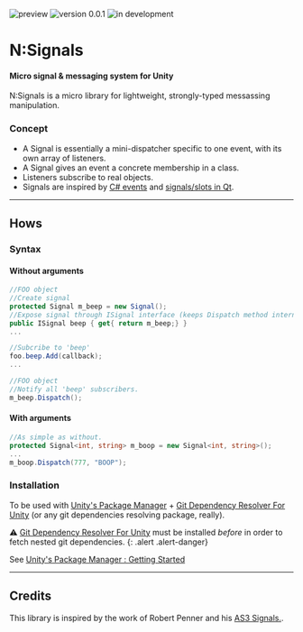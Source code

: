 ![preview](https://img.shields.io/badge/preview-orange.svg)
![version 0.0.1](https://img.shields.io/badge/version-0.0.1-blue.svg)
![in development](https://img.shields.io/badge/status-in%20development-blue.svg)

# N:Signals
#### Micro signal & messaging system for Unity

N:Signals is a micro library for lightweight, strongly-typed messassing manipulation.

### Concept

- A Signal is essentially a mini-dispatcher specific to one event, with its own array of listeners.
- A Signal gives an event a concrete membership in a class.
- Listeners subscribe to real objects.
- Signals are inspired by [C# events](https://en.wikipedia.org/wiki/C_Sharp_syntax#Events) and [signals/slots in Qt](https://en.wikipedia.org/wiki/Signals_and_slots).

---
## Hows

### Syntax
#### Without arguments

```C#
//FOO object
//Create signal
protected Signal m_beep = new Signal();
//Expose signal through ISignal interface (keeps Dispatch method internal)
public ISignal beep { get{ return m_beep;} }
...

//Subcribe to 'beep'
foo.beep.Add(callback);
...

//FOO object
//Notify all 'beep' subscribers.
m_beep.Dispatch();
```

#### With arguments

```C#
//As simple as without.
protected Signal<int, string> m_boop = new Signal<int, string>();
...
m_boop.Dispatch(777, "BOOP");
```

### Installation
To be used with [Unity's Package Manager](https://docs.unity3d.com/Manual/upm-ui-giturl.html) + [Git Dependency Resolver For Unity](https://github.com/mob-sakai/GitDependencyResolverForUnity) (or any git dependencies resolving package, really).

⚠ [Git Dependency Resolver For Unity](https://github.com/mob-sakai/GitDependencyResolverForUnity) must be installed *before* in order to fetch nested git dependencies.
{: .alert .alert-danger}

See [Unity's Package Manager : Getting Started](https://docs.unity3d.com/Manual/upm-parts.html)

---
## Credits

This library is inspired by the work of Robert Penner and his [AS3 Signals.](https://github.com/robertpenner/as3-signals).
